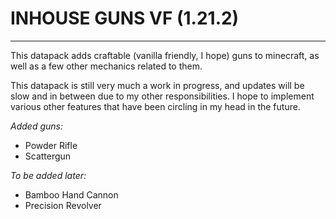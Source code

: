 # INHOUSE GUNS VF (1.21.2)
---

This datapack adds craftable (vanilla friendly, I hope) guns to minecraft, as well as a few other mechanics related to them.

This datapack is still very much a work in progress, and updates will be slow and in between due to my other responsibilities. I hope to implement various other features that have been circling in my head in the future.

*Added guns:*
- Powder Rifle
- Scattergun

*To be added later:*
- Bamboo Hand Cannon
- Precision Revolver
